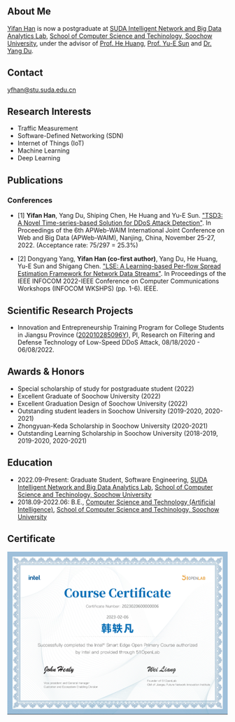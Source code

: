 ## About Me

[Yifan Han](https://scholar.google.com/citations?user=M7MAIlgAAAAJ&hl=en) is now a postgraduate at [SUDA Intelligent Network and Big Data Analytics Lab](http://ins.scst.suda.edu.cn/), [School of Computer Science and Techinology, Soochow University](http://scst.suda.edu.cn/main.htm), under the advisor of [Prof. He Huang](http://web.suda.edu.cn/huangh/), [Prof. Yu-E Sun](http://web.suda.edu.cn/sunye12/) and [Dr. Yang Du](http://web.suda.edu.cn/dy/). 


## Contact

yfhan@stu.suda.edu.cn


## Research Interests

- Traffic Measurement
- Software-Defined Networking (SDN)
- Internet of Things (IoT)
- Machine Learning
- Deep Learning


## Publications

### Conferences

- [1] __Yifan Han__, Yang Du, Shiping Chen, He Huang and Yu-E Sun. ["TSD3: A Novel Time-series-based Solution for DDoS Attack Detection"](https://link.springer.com/chapter/10.1007/978-3-031-25201-3_25). In Proceedings of the 6th APWeb-WAIM International Joint Conference on Web and Big Data (APWeb-WAIM), Nanjing, China, November 25-27, 2022. (Acceptance rate: 75/297 = 25.3%)

- [2] Dongyang Yang, __Yifan Han (co-first author)__, Yang Du, He Huang, Yu-E Sun and Shigang Chen. ["LSE: A Learning-based Per-flow Spread Estimation Framework for Network Data Streams"](https://ieeexplore.ieee.org/abstract/document/9798225/). In Proceedings of the IEEE INFOCOM 2022-IEEE Conference on Computer Communications Workshops (INFOCOM WKSHPS) (pp. 1-6). IEEE.


## Scientific Research Projects

- Innovation and Entrepreneurship Training Program for College Students in Jiangsu Province ([202010285096Y](https://jsgjc.jse.edu.cn/cxcypt/cxcypt/Index/ItemDetail?id=e406130a-0c2c-42de-88b2-525acc0efeb1&_pageIndex=15)), PI, Research on Filtering and Defense Technology of Low-Speed DDoS Attack, 08/18/2020 - 06/08/2022.


## Awards & Honors

- Special scholarship of study for postgraduate student (2022)
- Excellent Graduate of Soochow University (2022)
- Excellent Graduation Design of Soochow University (2022)
- Outstanding student leaders in Soochow University (2019-2020, 2020-2021)
- Zhongyuan-Keda Scholarship in Soochow University (2020-2021)
- Outstanding Learning Scholarship in Soochow University (2018-2019, 2019-2020, 2020-2021)


## Education

- 2022.09-Present: Graduate Student, Software Engineering, [SUDA Intelligent Network and Big Data Analytics Lab](http://ins.scst.suda.edu.cn/), [School of Computer Science and Techinology, Soochow University](http://scst.suda.edu.cn/main.htm)
- 2018.09-2022.06: B.E., [Computer Science and Technology (Artificial Intelligence)](http://aiclass.jwb.suda.edu.cn/), [School of Computer Science and Techinology, Soochow University](http://scst.suda.edu.cn/main.htm)


## Certificate

![avatar](/Edge_Smart.jpeg)
